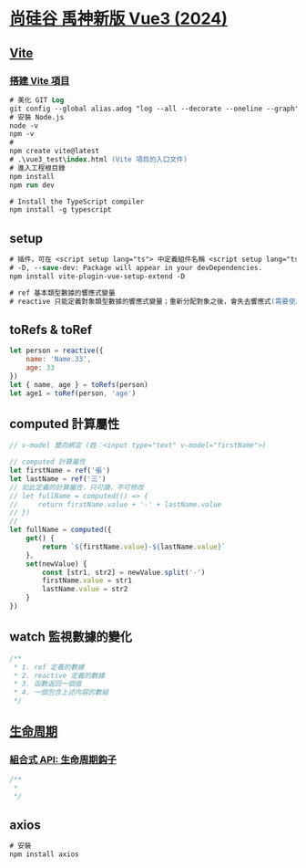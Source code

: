 # [尚硅谷 禹神新版 Vue3 (2024)](https://www.youtube.com/watch?v=M4SgtHLpmPU&list=PLmOn9nNkQxJEnGM4Jf0liBcyedAtuQq-O)

## [Vite](https://vitejs.cn/)

### [搭建 Vite 項目](https://cn.vitejs.dev/guide/)

```ps
# 美化 GIT Log
git config --global alias.adog "log --all --decorate --oneline --graph"
# 安裝 Node.js
node -v
npm -v
#
npm create vite@latest
# .\vue3_test\index.html (Vite 項目的入口文件)
# 進入工程根目錄
npm install
npm run dev

# Install the TypeScript compiler
npm install -g typescript
```

## setup

```ps
# 插件，可在 <script setup lang="ts"> 中定義組件名稱 <script setup lang="ts" name="***">
# -D, --save-dev: Package will appear in your devDependencies.
npm install vite-plugin-vue-setup-extend -D

# ref 基本類型數據的響應式變量
# reactive 只能定義對象類型數據的響應式變量；重新分配對象之後，會失去響應式(需要使用 Object.assign(car, { brand: '奧拓', price: 6 }) 重新分派，才會保持響應式)
```

## toRefs & toRef

```javascript
let person = reactive({
    name: 'Name.33',
    age: 33
})
let { name, age } = toRefs(person)
let age1 = toRef(person, 'age')
```

## computed 計算屬性

```javascript
// v-model 雙向綁定 (姓：<input type="text" v-model="firstName">)

// computed 計算屬性
let firstName = ref('張')
let lastName = ref('三')
// 如此定義的計算屬性，只可讀，不可修改
// let fullName = computed(() => {
//     return firstName.value + '-' + lastName.value
// })
//
let fullName = computed({
    get() {
        return `${firstName.value}-${lastName.value}`
    },
    set(newValue) {
        const [str1, str2] = newValue.split('-')
        firstName.value = str1
        lastName.value = str2
    }
})
```

## watch 監視數據的變化

```javascript
/**
 * 1. ref 定義的數據
 * 2. reactive 定義的數據
 * 3. 函數返回一個值
 * 4. 一個包含上述内容的數組
 */
```

## [生命周期](https://cn.vuejs.org/guide/essentials/lifecycle.html)

### [組合式 API: 生命周期鈎子](https://cn.vuejs.org/api/composition-api-lifecycle.html#onmounted)

```javascript
/**
 * 
 */
```

## axios

```ps
# 安裝
npm install axios
```
